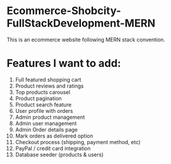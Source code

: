 # Ecommerce-Shobcity-FullStackDevelopment-MERN
This is an ecommerce website following MERN stack convention.

<h1>Features I want to add: </h1>
<ol>
  <li>Full featured shopping cart</li>
<li>Product reviews and ratings</li>
<li>Top products carousel</li>
<li>Product pagination</li>
<li>Product search feature</li>
<li>User profile with orders</li>
<li>Admin product management</li>
<li>Admin user management</li>
<li>Admin Order details page</li>
<li>Mark orders as delivered option</li>
<li>Checkout process (shipping, payment method, etc)</li>
  <li>PayPal / credit card integration</li>
  <li>Database seeder (products & users)</li>
</ol>
